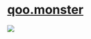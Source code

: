 # [qoo.monster](https://www.qoo.monster)
![](https://img.shields.io/website?url=https%3A%2F%2Fwww.qoo.monster)
